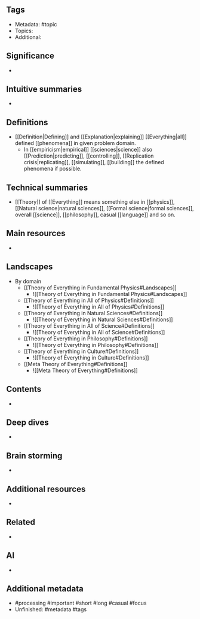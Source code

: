 ## Tags
- Metadata: #topic
- Topics: 
- Additional: 
## Significance
- 
## Intuitive summaries
- 
## Definitions
- [[Definition|Defining]] and [[Explanation|explaining]] [[Everything|all]] defined [[phenomena]] in given problem domain.
	- In [[empiricism|empirical]] [[sciences|science]] also [[Prediction|predicting]], [[controlling]], [[Replication crisis|replicating]], [[simulating]], [[building]] the defined phenomena if possible.
## Technical summaries
- [[Theory]] of [[Everything]] means something else in [[physics]], [[Natural science|natural sciences]], [[Formal science|formal sciences]], overall [[science]], [[philosophy]], casual [[language]] and so on.
## Main resources 
- 
## Landscapes
- By domain 
	- [[Theory of Everything in Fundamental Physics#Landscapes]]
		- ![[Theory of Everything in Fundamental Physics#Landscapes]]
	- [[Theory of Everything in All of Physics#Definitions]]
		- ![[Theory of Everything in All of Physics#Definitions]]
	- [[Theory of Everything in Natural Sciences#Definitions]]
		- ![[Theory of Everything in Natural Sciences#Definitions]]
	- [[Theory of Everything in All of Science#Definitions]]
		- ![[Theory of Everything in All of Science#Definitions]]
	- [[Theory of Everything in Philosophy#Definitions]]
		- ![[Theory of Everything in Philosophy#Definitions]]
	- [[Theory of Everything in Culture#Definitions]]
		- ![[Theory of Everything in Culture#Definitions]]
	- [[Meta Theory of Everything#Definitions]]
		- ![[Meta Theory of Everything#Definitions]]
## Contents
- 
## Deep dives
- 
## Brain storming
- 
## Additional resources  
- 
## Related
- 
## AI 
- 
## Additional metadata
-   #processing #important #short #long #casual #focus
- Unfinished: #metadata #tags